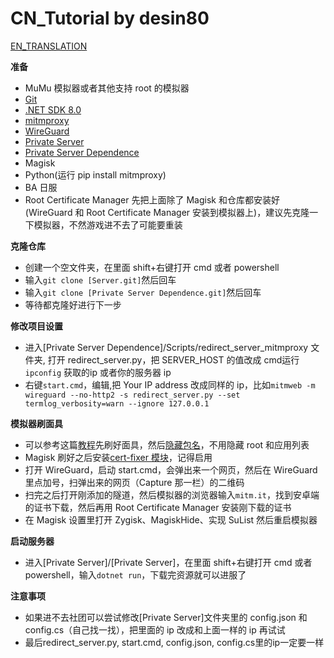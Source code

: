 # CN_Tutorial by desin80

[EN_TRANSLATION](README_EN_TRANSLATION.md)

**准备**

- MuMu 模拟器或者其他支持 root 的模拟器
- [Git](https://git-scm.com/)
- [.NET SDK 8.0](https://dotnet.microsoft.com/en-us/download/visual-studio-sdks)
- [mitmproxy](https://mitmproxy.org/)
- [WireGuard](https://www.wireguard.com/)
- [Private Server](Server.git)
- [Private Server Dependence](Dependence.git)
- Magisk
- Python(运行 pip install mitmproxy)
- BA 日服
- Root Certificate Manager
  先把上面除了 Magisk 和仓库都安装好(WireGuard 和 Root Certificate Manager 安装到模拟器上)，建议先克隆一下模拟器，不然游戏进不去了可能要重装

**克隆仓库**

- 创建一个空文件夹，在里面 shift+右键打开 cmd 或者 powershell
- 输入`git clone [Server.git]`然后回车
- 输入`git clone [Private Server Dependence.git]`然后回车
- 等待都克隆好进行下一步

**修改项目设置**

- 进入[Private Server Dependence]/Scripts/redirect_server_mitmproxy 文件夹, 打开 redirect_server.py，把 SERVER_HOST 的值改成 cmd运行`ipconfig` 获取的ip 或者你的服务器 ip
- 右键`start.cmd`，编辑,把 Your IP address 改成同样的 ip，比如`mitmweb -m wireguard --no-http2 -s redirect_server.py --set termlog_verbosity=warn --ignore 127.0.0.1`

**模拟器刷面具**

- 可以参考这篇[教程](https://mumu.163.com/help/20240202/35044_1136675.html)先刷好面具，然后[隐藏包名](https://magiskcn.com/hide-the-magisk-app.html)，不用隐藏 root 和应用列表
- Magisk 刷好之后安装[cert-fixer 模块](https://github.com/pwnlogs/cert-fixer)，记得启用
- 打开 WireGuard，启动 start.cmd，会弹出来一个网页，然后在 WireGuard 里点加号，扫弹出来的网页（Capture 那一栏）的二维码
- 扫完之后打开刚添加的隧道，然后模拟器的浏览器输入`mitm.it`，找到安卓端的证书下载，然后再用 Root Certificate Manager 安装刚下载的证书
- 在 Magisk 设置里打开 Zygisk、MagiskHide、实现 SuList 然后重启模拟器

**启动服务器**

- 进入[Private Server]/[Private Server]，在里面 shift+右键打开 cmd 或者 powershell，输入`dotnet run`，下载完资源就可以进服了

**注意事项**

- 如果进不去社团可以尝试修改[Private Server]文件夹里的 config.json 和 config.cs（自己找一找），把里面的 ip 改成和上面一样的 ip 再试试
- 最后redirect_server.py, start.cmd, config.json, config.cs里的ip一定要一样

